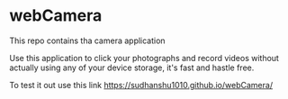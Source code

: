 # webCamera
This repo contains tha camera application

Use this application to click your photographs and record videos without actually using any of your device storage, it's fast and hastle free.

To test it out use this link https://sudhanshu1010.github.io/webCamera/
